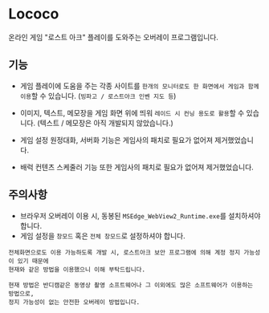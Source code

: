 # Lococo
  온라인 게임 "로스트 아크" 플레이를 도와주는 오버레이 프로그램입니다.
  
## 기능
* 게임 플레이에 도움을 주는 각종 사이트를 ```한개의 모니터로도 한 화면에서 게임과 함께 이용```할 수 있습니다. (```빙파고 / 로스트아크 인벤 지도 등```)
* 이미지, 텍스트, 메모장을 게임 화면 위에 띄워 ```레이드 시 컨닝 용도로 활용```할 수 있습니다. (텍스트 / 메모장은 아직 개발되지 않았습니다.)

* 게임 설정 원정대화, 서버화 기능은 게임사의 패치로 필요가 없어져 제거했었습니다.
* 배럭 컨텐츠 스케줄러 기능 또한 게임사의 패치로 필요가 없어져 제거했었습니다.

    
## 주의사항
* 브라우저 오버레이 이용 시, 동봉된 ```MSEdge_WebView2_Runtime.exe```를 설치하셔야 합니다.
* 게임 설정을 ```창모드``` 혹은 ```전체 창모드```로 설정하셔야 합니다.
```
전체화면으로도 이용 가능하도록 개발 시, 로스트아크 보안 프로그램에 의해 계정 정지 가능성이 있기 때문에
현재와 같은 방법을 이용했으니 이해 부탁드립니다.

현재 방법은 반디캠같은 동영상 촬영 소프트웨어나 그 이외에도 많은 소프트웨어가 이용하는 방법으로,
정지 가능성이 없는 안전한 오버레이 방법입니다.
```
